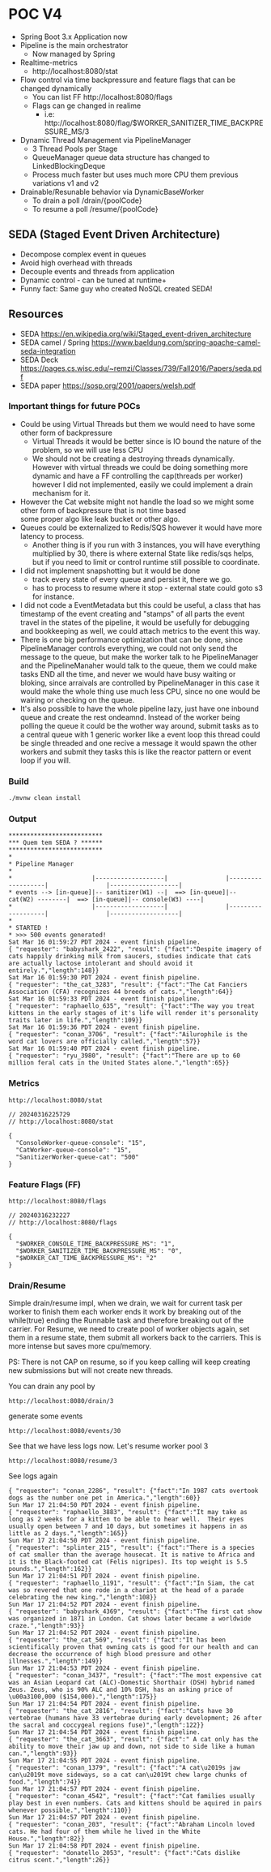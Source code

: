 # POC V4

* Spring Boot 3.x Application now
* Pipeline is the main orchestrator
  * Now managed by Spring
* Realtime-metrics
  * http://localhost:8080/stat
* Flow control via time backpressure and feature flags that can be changed dynamically 
  * You can list FF http://localhost:8080/flags
  * Flags can ge changed in realime
    * i.e: http://localhost:8080/flag/$WORKER_SANITIZER_TIME_BACKPRESSURE_MS/3
* Dynamic Thread Management via PipelineManager
  * 3 Thread Pools per Stage 
  * QueueManager queue data structure has changed to LinkedBlockingDeque
  * Process much faster but uses much more CPU them previous variations v1 and v2
* Drainable/Resunable behavior via DynamicBaseWorker
  * To drain a poll /drain/{poolCode}
  * To resume a poll /resume/{poolCode}

## SEDA (Staged Event Driven Architecture)

* Decompose complex event in queues
* Avoid high overhead with threads
* Decouple events and threads from application
* Dynamic control - can be tuned at runtime+
* Funny fact: Same guy who created NoSQL created SEDA!

## Resources

* SEDA https://en.wikipedia.org/wiki/Staged_event-driven_architecture
* SEDA camel / Spring https://www.baeldung.com/spring-apache-camel-seda-integration
* SEDA Deck https://pages.cs.wisc.edu/~remzi/Classes/739/Fall2016/Papers/seda.pdf
* SEDA paper https://sosp.org/2001/papers/welsh.pdf

### Important things for future POCs

* Could be using Virtual Threads but them we would need to have some other form of backpressure
  + Virtual Threads it would be better since is IO bound the nature of the problem, so we will use less CPU
  + We should not be creating a destroying threads dynamically. However with virtual threads
    we could be doing something more dynamic and have a FF controlling the cap(threads per worker)
    however I did not implemented, easily we could implement a drain mechanism for it.
* However the Cat website might not handle the load so we might some other form of backpressure that is not time based  
  some proper algo like leak bucket or other algo.
* Queues could be externalized to Redis/SQS however it would have more latency to process.
  + Another thing is if you run with 3 instances, you will have everything multiplied by 30, there is where external
    State like redis/sqs helps, but if you need to limit or control runtime still possible to coordinate.
* I did not implement snapshotting but it would be done
  + track every state of every queue and persist it, there we go.
  + has to process to resume where it stop - external state could goto s3 for instance.
* I did not code a EventMetadata but this could be useful, a class that has timestamp of the event creating 
  and "stamps" of all parts the event travel in the states of the pipeline, it would be usefully 
  for debugging and bookkeeping as well, we could attach metrics to the event this way.
* There is one big performance optimization that can be done, since PipelineManager controls everything,
  we could not only send the message to the queue, but make the worker talk to he PipelineManager
  and the PipelineManaher would talk to the queue, them we could make tasks END all the time, and never
  we would have busy waiting or bloking, since arraivals are controlled by PipelineManager in this case
  it would make the whole thing use much less CPU, since no one would be wairing or checking on the queue.
* It's also possible to have the whole pipeline lazy, just have one
  inbound queue and create the rest ondeamnd. Instead of the worker being polling the queue it could be the wother way around, submit tasks as to a central queue with 1 generic worker like a event loop
  this thread could be single threaded and one recive a message it would spawn the other workers and submit they tasks this is like
  the reactor pattern or event loop if you will.

### Build 
```bash
./mvnw clean install 
```

### Output
```
**************************
*** Quem tem SEDA ? ******
**************************
* 
* Pipeline Manager 
* 
*                      |-------------------|                |-------------------|                |-------------------| 
* events --> [in-queue]|-- sanitizer(W1) --|  ==> [in-queue]|-- cat(W2) --------|  ==> [in-queue]|-- console(W3) ----| 
*                      |-------------------|                |-------------------|                |-------------------| 
* 
* STARTED !
* >>> 500 events generated! 
Sat Mar 16 01:59:27 PDT 2024 - event finish pipeline.
{ "requester": "babyshark_2422", "result": {"fact":"Despite imagery of cats happily drinking milk from saucers, studies indicate that cats are actually lactose intolerant and should avoid it entirely.","length":148}}
Sat Mar 16 01:59:30 PDT 2024 - event finish pipeline.
{ "requester": "the_cat_3283", "result": {"fact":"The Cat Fanciers Association (CFA) recognizes 44 breeds of cats.","length":64}}
Sat Mar 16 01:59:33 PDT 2024 - event finish pipeline.
{ "requester": "raphaello_635", "result": {"fact":"The way you treat kittens in the early stages of it's life will render it's personality traits later in life.","length":109}}
Sat Mar 16 01:59:36 PDT 2024 - event finish pipeline.
{ "requester": "conan_3706", "result": {"fact":"Ailurophile is the word cat lovers are officially called.","length":57}}
Sat Mar 16 01:59:40 PDT 2024 - event finish pipeline.
{ "requester": "ryu_3980", "result": {"fact":"There are up to 60 million feral cats in the United States alone.","length":65}}
```

### Metrics
```
http://localhost:8080/stat
```
```
// 20240316225729
// http://localhost:8080/stat

{
  "ConsoleWorker-queue-console": "15",
  "CatWorker-queue-console": "15",
  "SanitizerWorker-queue-cat": "500"
}
```

### Feature Flags (FF)
```
http://localhost:8080/flags
```
```
// 20240316232227
// http://localhost:8080/flags

{
  "$WORKER_CONSOLE_TIME_BACKPRESSURE_MS": "1",
  "$WORKER_SANITIZER_TIME_BACKPRESSURE_MS": "0",
  "$WORKER_CAT_TIME_BACKPRESSURE_MS": "2"
}
```

### Drain/Resume

Simple drain/resume impl, when we drain, we wait for current task per worker to finish them each worker
ends it work by breaking out of the while(true) ending the Runnable task and therefore breaking out of the 
carrier. For Resume, we need to create pool of worker objects again, set them in a resume state, them submit all workers
back to the carriers. This is more intense but saves more cpu/memory.

PS: There is not CAP on resume, so if you keep calling will keep creating new submissions but will not create
new threads.

You can drain any pool by
```
http://localhost:8080/drain/3
```
generate some events
```
http://localhost:8080/events/30
```
See that we have less logs now.
Let's resume worker pool 3
```
http://localhost:8080/resume/3
```
See logs again
```
{ "requester": "conan_2286", "result": {"fact":"In 1987 cats overtook dogs as the number one pet in America.","length":60}}
Sun Mar 17 21:04:50 PDT 2024 - event finish pipeline.
{ "requester": "raphaello_3883", "result": {"fact":"It may take as long as 2 weeks for a kitten to be able to hear well.  Their eyes usually open between 7 and 10 days, but sometimes it happens in as little as 2 days.","length":165}}
Sun Mar 17 21:04:50 PDT 2024 - event finish pipeline.
{ "requester": "splinter_215", "result": {"fact":"There is a species of cat smaller than the average housecat. It is native to Africa and it is the Black-footed cat (Felis nigripes). Its top weight is 5.5 pounds.","length":162}}
Sun Mar 17 21:04:51 PDT 2024 - event finish pipeline.
{ "requester": "raphaello_1191", "result": {"fact":"In Siam, the cat was so revered that one rode in a chariot at the head of a parade celebrating the new king.","length":108}}
Sun Mar 17 21:04:52 PDT 2024 - event finish pipeline.
{ "requester": "babyshark_4369", "result": {"fact":"The first cat show was organized in 1871 in London. Cat shows later became a worldwide craze.","length":93}}
Sun Mar 17 21:04:52 PDT 2024 - event finish pipeline.
{ "requester": "the_cat_569", "result": {"fact":"It has been scientifically proven that owning cats is good for our health and can decrease the occurrence of high blood pressure and other illnesses.","length":149}}
Sun Mar 17 21:04:53 PDT 2024 - event finish pipeline.
{ "requester": "conan_3437", "result": {"fact":"The most expensive cat was an Asian Leopard cat (ALC)-Domestic Shorthair (DSH) hybrid named Zeus. Zeus, who is 90% ALC and 10% DSH, has an asking price of \u00a3100,000 ($154,000).","length":175}}
Sun Mar 17 21:04:54 PDT 2024 - event finish pipeline.
{ "requester": "the_cat_2816", "result": {"fact":"Cats have 30 vertebrae (humans have 33 vertebrae during early development; 26 after the sacral and coccygeal regions fuse)","length":122}}
Sun Mar 17 21:04:54 PDT 2024 - event finish pipeline.
{ "requester": "the_cat_3663", "result": {"fact":" A cat only has the ability to move their jaw up and down, not side to side like a human can.","length":93}}
Sun Mar 17 21:04:55 PDT 2024 - event finish pipeline.
{ "requester": "conan_1379", "result": {"fact":"A cat\u2019s jaw can\u2019t move sideways, so a cat can\u2019t chew large chunks of food.","length":74}}
Sun Mar 17 21:04:57 PDT 2024 - event finish pipeline.
{ "requester": "conan_4542", "result": {"fact":"Cat families usually play best in even numbers. Cats and kittens should be aquired in pairs whenever possible.","length":110}}
Sun Mar 17 21:04:57 PDT 2024 - event finish pipeline.
{ "requester": "conan_203", "result": {"fact":"Abraham Lincoln loved cats. He had four of them while he lived in the White House.","length":82}}
Sun Mar 17 21:04:58 PDT 2024 - event finish pipeline.
{ "requester": "donatello_2053", "result": {"fact":"Cats dislike citrus scent.","length":26}}

```